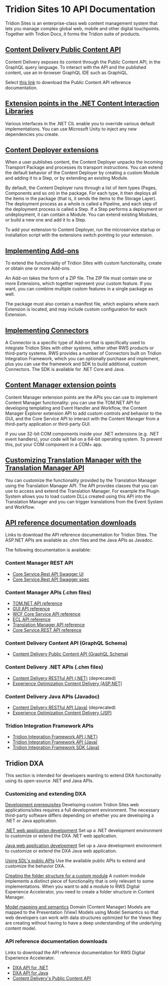 # Tridion Sites 10 API Documentation #
Tridion Sites is an enterprise-class web content management system that lets you manage complex global web, mobile and other digital touchpoints. Together with Tridion Docs, it forms the Tridion suite of products.

## [Content Delivery Public Content API](https://docs.rws.com/1099765/571991/) ##
Content Delivery exposes its content through the Public Content API, in the GraphQL query language. To interact with the API and the published content, use an in-browser GraphQL IDE such as GraphiQL.

Select [this link](https://docs.rws.com/binary/1099765/745653/) to download the Public Content API reference documentation.

## [Extension points in the .NET Content Interaction Libraries](https://docs.rws.com/1099765/631157/) ##
Various interfaces in the .NET CIL enable you to override various default implementations. You can use Microsoft Unity to inject any new dependencies you create.

## [Content Deployer extensions](https://docs.rws.com/1099765/471886/) ##
When a user publishes content, the Content Deployer unpacks the incoming Transport Package and processes its transport instructions. You can extend the default behavior of the Content Deployer by creating a custom Module and adding it to a Step, or by extending an existing Module.

By default, the Content Deployer runs through a list of item types (Pages, Components and so on) in the package. For each type, it then deploys all the items in the package (that is, it sends the items to the Storage Layer). The deployment process as a whole is called a Pipeline, and each step of the deployment process is called a Step. If a Step performs a deployment or undeployment, it can contain a Module. You can extend existing Modules, or build a new one and add it to a Step.

To add your extension to Content Deployer, run the microservice startup or installation script with the extensions switch pointing to your extension.

## [Implementing Add-ons](https://docs.rws.com/1099765/545182/) ##
To extend the functionality of Tridion Sites with custom functionality, create or obtain one or more Add-ons.

An Add-on takes the form of a ZIP file. The ZIP file must contain one or more Extensions, which together represent your custom feature. If you want, you can combine multiple custom features in a single package as well.

The package must also contain a manifest file, which explains where each Extension is located, and may include custom configuration for each Extension.

## [Implementing Connectors](https://docs.rws.com/TridionSites/10.0/Connectors) ##
A Connector is a specific type of Add-on that is specifically used to integrate Tridion Sites with other systems, either other RWS products or third-party systems. RWS provides a number of Connectors built on Tridion Integration Framework, which you can optionally purchase and implement, plus you can use the framework and SDK to build additional, custom Connectors. The SDK is available for .NET Core and Java.

## [Content Manager extension points](https://docs.rws.com/1099765/101206/) ##
Content Manager extension points are the APIs you can use to implement Content Manager functionality: you can use the TOM.NET API for developing templating and Event Handler and Workflow, the Content Manager Explorer extension API to add custom controls and behavior to the GUI, and the Core Service API to interact with the Content Manager from a third-party application or third-party GUI.

If you use 32-bit COM components inside your .NET extensions (e.g. .NET event handlers), your code will fail on a 64-bit operating system. To prevent this, put your COM component in a COM+ app.

## [Customizing Translation Manager with the Translation Manager API](https://docs.rws.com/1099765/106269/) ##
You can customize the functionality provided by the Translation Manager using the Translation Manager API. The API provides classes that you can use to access and extend the Translation Manager. For example the Plugin System allows you to load custom DLLs created using this API into the Translation Manager and you can trigger translations from the Event System and Workflow.

## [API reference documentation downloads](https://docs.rws.com/1099765/109635/) ##
Links to download the API reference documentation for Tridion Sites. The ASP.NET APIs are available as .chm files and the Java APIs as Javadoc.

The following documentation is available:

### Content Manager REST API ###
- [Core Service.Rest API Swagger UI](https://developers.rws.com/TridionSitesSwaggerUi/)
- [Core Service.Rest API Swagger spec](https://developers.rws.com/TridionSitesSwaggerUi/openapi.json)

### Content Manager APIs (.chm files) ###
- [TOM.NET API reference](https://docs.rws.com/binary/1099765/745689/)
- [GUI API reference](https://docs.rws.com/binary/1099765/745685/)
- [WCF Core Service API reference](https://docs.rws.com/binary/1099765/745669/)
- [ECL API reference](https://docs.rws.com/binary/1099765/745681/)
- [Translation Manager API reference](https://docs.rws.com/binary/1099765/745697/)
- [Core Service.REST API reference](https://docs.rws.com/binary/1099765/956668/)

### Content Delivery Content API (GraphQL Schema) ###
- [Content Delivery Public Content API (GraphQL Schema)](https://docs.rws.com/binary/1099765/745653/)


### Content Delivery .NET APIs (.chm files) ###
- [Content Delivery RESTful API (.NET)](https://docs.rws.com/binary/986879/745657/) (deprecated)
- [Experience Optimization Content Delivery (ASP.NET)](https://docs.rws.com/binary/1099765/745673/)


### Content Delivery Java APIs (Javadoc) ###
- [Content Delivery RESTful API (Java)](https://docs.rws.com/binary/986879/745661/) (deprecated)
- [Experience Optimization Content Delivery (JSP)](https://docs.rws.com/binary/1099765/745677/)


### Tridion Integration Framework APIs ###
- [Tridion Integration Framework API (.NET)](https://docs.rws.com/binary/1099765/745693/)
- [Tridion Integration Framework API (Java)](https://docs.rws.com/binary/1099765/745629/)
- [Tridion Integration Framework SDK (Java)](https://docs.rws.com/binary/1099765/745633/)

## Tridion DXA ##
This section is intended for developers wanting to extend DXA functionality using its open-source .NET and Java APIs.

### Customizing and extending DXA ###
[Development prerequisites](https://docs.rws.com/784837/720093/sdl-digital-experience-accelerator-2-2/development-prerequisites)
Developing custom Tridion Sites web applications/sites requires a full development environment. The necessary third-party software differs depending on whether you are developing a .NET or Java application.

[.NET web application development](https://docs.rws.com/784837/682805/sdl-digital-experience-accelerator-2-2/-net-web-application-development)
Set up a .NET development environment to customize or extend the DXA .NET web application.

[Java web application development](https://docs.rws.com/784837/720545/sdl-digital-experience-accelerator-2-2/java-web-application-development)
Set up a Java development environment to customize or extend the DXA Java web application.

[Using SDL's public APIs](https://docs.rws.com/784837/679912/sdl-digital-experience-accelerator-2-2/using-sdl-s-public-apis)
Use the available public APIs to extend and customize the behavior DXA.

[Creating the folder structure for a custom module](https://docs.rws.com/784837/651695/sdl-digital-experience-accelerator-2-2/creating-the-folder-structure-for-a-custom-module)
A custom module implements a distinct piece of functionality that is only relevant to some implementations. When you want to add a module to RWS Digital Experience Accelerator, you need to create a folder structure in Content Manager.

[Model mapping and semantics](https://docs.rws.com/784837/695734/sdl-digital-experience-accelerator-2-2/model-mapping-and-semantics)
Domain (Content Manager) Models are mapped to the Presentation (View) Models using Model Semantics so that web developers can work with data structures optimized for the Views they are creating without having to have a deep understanding of the underlying content model.

### API reference documentation downloads ###
Links to download the API reference documentation for RWS Digital Experience Accelerator.
- [DXA API for .NET](https://docs.sdl.com/DXA/DotNET/2.2/APIDOC/)
- [DXA API for Java](https://docs.sdl.com/DXA/Java/2.2/APIDOC/)
- [Content Delivery's Public Content API](https://docs.rws.com/binary/1099765/745653/)

